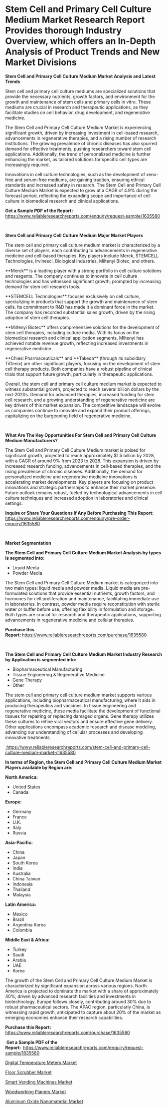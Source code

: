 <p><h1>Stem Cell and Primary Cell Culture Medium Market Research Report Provides thorough Industry Overview, which offers an In-Depth Analysis of Product Trends and New Market Divisions</h1></p><p><strong>Stem Cell and Primary Cell Culture Medium Market Analysis and Latest Trends</strong></p>
<p><p>Stem cell and primary cell culture mediums are specialized solutions that provide the necessary nutrients, growth factors, and environment for the growth and maintenance of stem cells and primary cells in vitro. These mediums are crucial in research and therapeutic applications, as they facilitate studies on cell behavior, drug development, and regenerative medicine.</p><p>The Stem Cell and Primary Cell Culture Medium Market is experiencing significant growth, driven by increasing investment in cell-based research, advancements in regenerative therapies, and a rising number of research institutions. The growing prevalence of chronic diseases has also spurred demand for effective treatments, pushing researchers toward stem cell applications. Additionally, the trend of personalized medicine is further enhancing the market, as tailored solutions for specific cell types are increasingly required.</p><p>Innovations in cell culture technologies, such as the development of xeno-free and serum-free mediums, are gaining traction, ensuring ethical standards and increased safety in research. The Stem Cell and Primary Cell Culture Medium Market is expected to grow at a CAGR of 4.9% during the forecast period, reflecting the expanding scope and importance of cell culture in biomedical research and clinical applications.</p></p>
<p><strong>Get a Sample PDF of the Report:&nbsp;</strong> <a href="https://www.reliableresearchreports.com/enquiry/request-sample/1635580?utm_campaign=36&utm_medium=2&utm_source=Github&utm_content=ia&utm_term=17112024&utm_id=stem-cell-and-primary-cell-culture-medium">https://www.reliableresearchreports.com/enquiry/request-sample/1635580</a></p>
<p>&nbsp;</p>
<p><strong>Stem Cell and Primary Cell Culture Medium Major Market Players</strong></p>
<p><p>The stem cell and primary cell culture medium market is characterized by a diverse set of players, each contributing to advancements in regenerative medicine and cell-based therapies. Key players include Merck, STEMCELL Technologies, Irvinesci, Biological Industries, Miltenyi Biotec, and others.</p><p>**Merck** is a leading player with a strong portfolio in cell culture solutions and reagents. The company continues to innovate in cell culture technologies and has witnessed significant growth, prompted by increasing demand for stem cell research tools. </p><p>**STEMCELL Technologies** focuses exclusively on cell culture, specializing in products that support the growth and maintenance of stem cells. Its commitment to R&D has made it a dominant force in the market. The company has recorded substantial sales growth, driven by the rising adoption of stem cell therapies.</p><p>**Miltenyi Biotec** offers comprehensive solutions for the development of stem cell therapies, including culture media. With its focus on the biomedical research and clinical application segments, Miltenyi has achieved notable revenue growth, reflecting increased investments in regenerative medicine.</p><p>**Chiesi Pharmaceuticals** and **Takeda** (through its subsidiary TiGenix) are other significant players, focusing on the development of stem cell therapy products. Both companies have a robust pipeline of clinical trials that support future growth, particularly in therapeutic applications.</p><p>Overall, the stem cell and primary cell culture medium market is expected to witness substantial growth, projected to reach several billion dollars by the mid-2020s. Demand for advanced therapies, increased funding for stem cell research, and a growing understanding of regenerative medicine are key drivers of this market expansion. The competitive landscape will evolve as companies continue to innovate and expand their product offerings, capitalizing on the burgeoning field of regenerative medicine.</p></p>
<p>&nbsp;</p>
<p><strong>What Are The Key Opportunities For Stem Cell and Primary Cell Culture Medium Manufacturers?</strong></p>
<p><p>The Stem Cell and Primary Cell Culture Medium market is poised for significant growth, projected to reach approximately $1.5 billion by 2028, with a CAGR of around 9% from 2023 to 2028. This expansion is driven by increased research funding, advancements in cell-based therapies, and the rising prevalence of chronic diseases. Additionally, the demand for personalized medicine and regenerative medicine innovations is accelerating market developments. Key players are focusing on product innovations and strategic partnerships to enhance their market presence. Future outlook remains robust, fueled by technological advancements in cell culture techniques and increased adoption in laboratories and clinical settings.</p></p>
<p><strong>Inquire or Share Your Questions If Any Before Purchasing This Report:</strong> <a href="https://www.reliableresearchreports.com/enquiry/pre-order-enquiry/1635580?utm_campaign=36&utm_medium=2&utm_source=Github&utm_content=ia&utm_term=17112024&utm_id=stem-cell-and-primary-cell-culture-medium">https://www.reliableresearchreports.com/enquiry/pre-order-enquiry/1635580</a></p>
<p>&nbsp;</p>
<p><strong>Market Segmentation</strong></p>
<p><strong>The Stem Cell and Primary Cell Culture Medium Market Analysis by types is segmented into:</strong></p>
<p><ul><li>Liquid Media</li><li>Powder Media</li></ul></p>
<p><p>The Stem Cell and Primary Cell Culture Medium market is categorized into two main types: liquid media and powder media. Liquid media are pre-formulated solutions that provide essential nutrients, growth factors, and hormones for cell proliferation and maintenance, facilitating immediate use in laboratories. In contrast, powder media require reconstitution with sterile water or buffer before use, offering flexibility in formulation and storage. Both types are crucial for research and therapeutic applications, supporting advancements in regenerative medicine and cellular therapies.</p></p>
<p><strong>Purchase this Report:&nbsp;</strong><a href="https://www.reliableresearchreports.com/purchase/1635580?utm_campaign=36&utm_medium=2&utm_source=Github&utm_content=ia&utm_term=17112024&utm_id=stem-cell-and-primary-cell-culture-medium">https://www.reliableresearchreports.com/purchase/1635580</a></p>
<p>&nbsp;</p>
<p><strong>The Stem Cell and Primary Cell Culture Medium Market Industry Research by Application is segmented into:</strong></p>
<p><ul><li>Biopharmaceutical Manufacturing</li><li>Tissue Engineering & Regenerative Medicine</li><li>Gene Therapy</li><li>Other</li></ul></p>
<p><p>The stem cell and primary cell culture medium market supports various applications, including biopharmaceutical manufacturing, where it aids in producing therapeutics and vaccines. In tissue engineering and regenerative medicine, these media facilitate the development of functional tissues for repairing or replacing damaged organs. Gene therapy utilizes these cultures to refine viral vectors and ensure effective gene delivery. Other applications encompass academic research and disease modeling, advancing our understanding of cellular processes and developing innovative treatments.</p></p>
<p><a href="https://www.reliableresearchreports.com/stem-cell-and-primary-cell-culture-medium-market-r1635580?utm_campaign=36&utm_medium=2&utm_source=Github&utm_content=ia&utm_term=17112024&utm_id=stem-cell-and-primary-cell-culture-medium">&nbsp;https://www.reliableresearchreports.com/stem-cell-and-primary-cell-culture-medium-market-r1635580</a></p>
<p><strong>In terms of Region, the Stem Cell and Primary Cell Culture Medium Market Players available by Region are:</strong></p>
<p>
    <p> <strong> North America: </strong>
        <ul>
            <li>United States</li>
            <li>Canada</li>
        </ul>
        </p> 
    <p> <strong> Europe: </strong>
        <ul>
            <li>Germany</li>
            <li>France</li>
            <li>U.K.</li>
            <li>Italy</li>
            <li>Russia</li>
        </ul>
        </p> 
    <p> <strong> Asia-Pacific: </strong>
        <ul>
            <li>China</li>
            <li>Japan</li>
            <li>South Korea</li>
            <li>India</li>
            <li>Australia</li>
            <li>China Taiwan</li>
            <li>Indonesia</li>
            <li>Thailand</li>
            <li>Malaysia</li>
        </ul>
        </p> 
    <p> <strong> Latin America: </strong>
        <ul>
            <li>Mexico</li>
            <li>Brazil</li>
            <li>Argentina Korea</li>
            <li>Colombia</li>
        </ul>
        </p> 
    <p> <strong> Middle East & Africa: </strong>
        <ul>
            <li>Turkey</li>
            <li>Saudi</li>
            <li>Arabia</li>
            <li>UAE</li>
            <li>Korea</li>
        </ul>
    </p>
    </p>
<p><p>The growth of the Stem Cell and Primary Cell Culture Medium Market is characterized by significant expansion across various regions. North America is projected to dominate the market with a share of approximately 40%, driven by advanced research facilities and investments in biotechnology. Europe follows closely, contributing around 30% due to robust pharmaceutical sectors. The APAC region, particularly China, is witnessing rapid growth, anticipated to capture about 20% of the market as emerging economies enhance their research capabilities.</p></p>
<p><strong>Purchase this Report: </strong><a href="https://www.reliableresearchreports.com/purchase/1635580?utm_campaign=36&utm_medium=2&utm_source=Github&utm_content=ia&utm_term=17112024&utm_id=stem-cell-and-primary-cell-culture-medium">https://www.reliableresearchreports.com/purchase/1635580</a></p>
<p>&nbsp;<strong>Get a Sample PDF of the Report:&nbsp;&nbsp;</strong><a href="https://www.reliableresearchreports.com/enquiry/request-sample/1635580?utm_campaign=36&utm_medium=2&utm_source=Github&utm_content=ia&utm_term=17112024&utm_id=stem-cell-and-primary-cell-culture-medium">https://www.reliableresearchreports.com/enquiry/request-sample/1635580</a></p>
<p><strong></strong></p>
<p><p><a href="https://issuu.com/reportprime-2/docs/digital-temperature-meters-market-s_198e31aacf50da?utm_campaign=36&utm_medium=2&utm_source=Github&utm_content=ia&utm_term=17112024&utm_id=stem-cell-and-primary-cell-culture-medium">Digital Temperature Meters Market</a></p><p><a href="https://www.linkedin.com/pulse/insights-floor-scrubber-market-size-which-expanding-122-gwghc?utm_campaign=36&utm_medium=2&utm_source=Github&utm_content=ia&utm_term=17112024&utm_id=stem-cell-and-primary-cell-culture-medium">Floor Scrubber Market</a></p><p><a href="https://www.linkedin.com/pulse/smart-vending-machines-industry-insights-report-analyzing-market-dx8pc?utm_campaign=36&utm_medium=2&utm_source=Github&utm_content=ia&utm_term=17112024&utm_id=stem-cell-and-primary-cell-culture-medium">Smart Vending Machines Market</a></p><p><a href="https://issuu.com/reportprime-2/docs/woodworking-planers-market-size-203_01be4cdf54362a?utm_campaign=36&utm_medium=2&utm_source=Github&utm_content=ia&utm_term=17112024&utm_id=stem-cell-and-primary-cell-culture-medium">Woodworking Planers Market</a></p><p><a href="https://github.com/tamvrosiya/Market-Research-Report-List-6/blob/main/aluminum-oxide-nanomaterial-market.md?utm_campaign=36&utm_medium=2&utm_source=Github&utm_content=ia&utm_term=17112024&utm_id=stem-cell-and-primary-cell-culture-medium">Aluminum Oxide Nanomaterial Market</a></p></p>